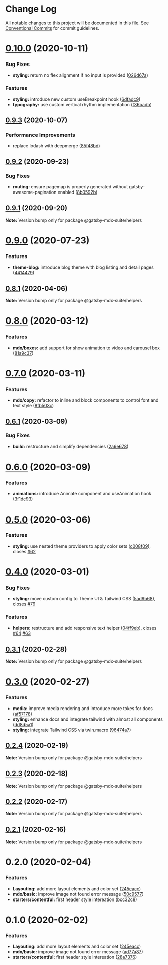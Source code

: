 # Change Log

All notable changes to this project will be documented in this file.
See [Conventional Commits](https://conventionalcommits.org) for commit guidelines.

# [0.10.0](https://github.com/axe312ger/gatsby-mdx-suite/compare/@gatsby-mdx-suite/helpers@0.9.3...@gatsby-mdx-suite/helpers@0.10.0) (2020-10-11)


### Bug Fixes

* **styling:** return no flex alignment if no input is provided ([026d67a](https://github.com/axe312ger/gatsby-mdx-suite/commit/026d67a5ef8b50ef49971401d08764d201c12b9e))


### Features

* **styling:** introduce new custom useBreakpoint hook ([6dfadc9](https://github.com/axe312ger/gatsby-mdx-suite/commit/6dfadc9dbcb6e80dc2f855fdb410e85f705e3b85))
* **typography:** use custom vertical rhythm implementation ([f36badb](https://github.com/axe312ger/gatsby-mdx-suite/commit/f36badb555cd944de0119bb9c6218e413bccb7a9))





## [0.9.3](https://github.com/axe312ger/gatsby-mdx-suite/compare/@gatsby-mdx-suite/helpers@0.9.2...@gatsby-mdx-suite/helpers@0.9.3) (2020-10-07)


### Performance Improvements

* replace lodash with deepmerge ([85f48bd](https://github.com/axe312ger/gatsby-mdx-suite/commit/85f48bd1b80904e6df358bf2f4c233ee1b781d83))





## [0.9.2](https://github.com/axe312ger/gatsby-mdx-suite/compare/@gatsby-mdx-suite/helpers@0.9.1...@gatsby-mdx-suite/helpers@0.9.2) (2020-09-23)


### Bug Fixes

* **routing:** ensure pagemap is properly generated without gatsby-awesome-pagination enabled ([8b0592b](https://github.com/axe312ger/gatsby-mdx-suite/commit/8b0592b6bb3fb3418cf5f3af5b1085fa8d4c8b25))





## [0.9.1](https://github.com/axe312ger/gatsby-mdx-suite/compare/@gatsby-mdx-suite/helpers@0.9.0...@gatsby-mdx-suite/helpers@0.9.1) (2020-09-20)

**Note:** Version bump only for package @gatsby-mdx-suite/helpers





# [0.9.0](https://github.com/axe312ger/gatsby-mdx-suite/compare/@gatsby-mdx-suite/helpers@0.8.1...@gatsby-mdx-suite/helpers@0.9.0) (2020-07-23)


### Features

* **theme-blog:** introduce blog theme with blog listing and detail pages ([4414479](https://github.com/axe312ger/gatsby-mdx-suite/commit/44144793b55daf62ffdccf096d6bd91eb9f9cdd3))





## [0.8.1](https://github.com/axe312ger/gatsby-suite-mdx/compare/@gatsby-mdx-suite/helpers@0.8.0...@gatsby-mdx-suite/helpers@0.8.1) (2020-04-06)

**Note:** Version bump only for package @gatsby-mdx-suite/helpers





# [0.8.0](https://github.com/axe312ger/gatsby-suite-mdx/compare/@gatsby-mdx-suite/helpers@0.7.0...@gatsby-mdx-suite/helpers@0.8.0) (2020-03-12)


### Features

* **mdx/boxes:** add support for show animation to video and carousel box ([81a9c37](https://github.com/axe312ger/gatsby-suite-mdx/commit/81a9c37d1650446df708c377eb1a2cbce5102ee0))





# [0.7.0](https://github.com/axe312ger/gatsby-suite-mdx/compare/@gatsby-mdx-suite/helpers@0.6.1...@gatsby-mdx-suite/helpers@0.7.0) (2020-03-11)


### Features

* **mdx/copy:** refactor to inline and block components to control font and text style ([8fb503c](https://github.com/axe312ger/gatsby-suite-mdx/commit/8fb503ce7941523016486ffaa8b7d7010d8e6739))





## [0.6.1](https://github.com/axe312ger/gatsby-mdx-suite/compare/@gatsby-mdx-suite/helpers@0.6.0...@gatsby-mdx-suite/helpers@0.6.1) (2020-03-09)


### Bug Fixes

* **build:** restructure and simplify dependencies ([2a6e678](https://github.com/axe312ger/gatsby-mdx-suite/commit/2a6e6784431358d1bc05f76912455c28ed565db0))





# [0.6.0](https://github.com/axe312ger/gatsby-mdx-suite/compare/@gatsby-mdx-suite/helpers@0.5.0...@gatsby-mdx-suite/helpers@0.6.0) (2020-03-09)


### Features

* **animations:** introduce Animate component and useAnimation hook ([3f1dc93](https://github.com/axe312ger/gatsby-mdx-suite/commit/3f1dc93ce4e2f57718c8f94a9f96aadc6b94014b))





# [0.5.0](https://github.com/axe312ger/gatsby-mdx-suite/compare/@gatsby-mdx-suite/helpers@0.4.0...@gatsby-mdx-suite/helpers@0.5.0) (2020-03-06)


### Features

* **styling:** use nested theme providers to apply color sets ([c008f09](https://github.com/axe312ger/gatsby-mdx-suite/commit/c008f093da19593d8af789a267154797d1c18df5)), closes [#62](https://github.com/axe312ger/gatsby-mdx-suite/issues/62)





# [0.4.0](https://github.com/axe312ger/gatsby-mdx-suite/compare/@gatsby-mdx-suite/helpers@0.3.1...@gatsby-mdx-suite/helpers@0.4.0) (2020-03-01)


### Bug Fixes

* **styling:** move custom config to Theme UI & Tailwind CSS ([5ad9b68](https://github.com/axe312ger/gatsby-mdx-suite/commit/5ad9b68fe0e817169c212dd4eb67c847ee8e2049)), closes [#79](https://github.com/axe312ger/gatsby-mdx-suite/issues/79)


### Features

* **helpers:** restructure and add responsive text helper ([04ff9eb](https://github.com/axe312ger/gatsby-mdx-suite/commit/04ff9ebf40ab6594030666cfa1885936389b98a4)), closes [#64](https://github.com/axe312ger/gatsby-mdx-suite/issues/64) [#63](https://github.com/axe312ger/gatsby-mdx-suite/issues/63)





## [0.3.1](https://github.com/axe312ger/gatsby-mdx-suite/compare/@gatsby-mdx-suite/helpers@0.3.0...@gatsby-mdx-suite/helpers@0.3.1) (2020-02-28)

**Note:** Version bump only for package @gatsby-mdx-suite/helpers





# [0.3.0](https://github.com/axe312ger/gatsby-mdx-suite/compare/@gatsby-mdx-suite/helpers@0.2.4...@gatsby-mdx-suite/helpers@0.3.0) (2020-02-27)


### Features

* **media:** improve media rendering and introduce more tokes for docs ([af57178](https://github.com/axe312ger/gatsby-mdx-suite/commit/af57178d749e394c1dcd25d29fc06037d3e05a1d))
* **styling:** enhance docs and integrate tailwind with almost all components ([dd8d5a1](https://github.com/axe312ger/gatsby-mdx-suite/commit/dd8d5a19bf7c973099388d6d561db56ed76dc027))
* **styling:** integrate Tailwind CSS via twin.macro ([96474a7](https://github.com/axe312ger/gatsby-mdx-suite/commit/96474a703ac61e77dfc71ab93e094954ef2e288a))





## [0.2.4](https://github.com/axe312ger/gatsby-mdx-suite/compare/@gatsby-mdx-suite/helpers@0.2.3...@gatsby-mdx-suite/helpers@0.2.4) (2020-02-19)

**Note:** Version bump only for package @gatsby-mdx-suite/helpers





## [0.2.3](https://github.com/axe312ger/gatsby-mdx-suite/compare/@gatsby-mdx-suite/helpers@0.2.2...@gatsby-mdx-suite/helpers@0.2.3) (2020-02-18)

**Note:** Version bump only for package @gatsby-mdx-suite/helpers





## [0.2.2](https://github.com/axe312ger/gatsby-mdx-suite/compare/@gatsby-mdx-suite/helpers@0.2.1...@gatsby-mdx-suite/helpers@0.2.2) (2020-02-17)

**Note:** Version bump only for package @gatsby-mdx-suite/helpers





## [0.2.1](https://github.com/axe312ger/gatsby-mdx-suite/compare/@gatsby-mdx-suite/helpers@0.2.0...@gatsby-mdx-suite/helpers@0.2.1) (2020-02-16)

**Note:** Version bump only for package @gatsby-mdx-suite/helpers





# 0.2.0 (2020-02-04)


### Features

* **Layouting:** add more layout elements and color set ([245eacc](https://github.com/axe312ger/gatsby-mdx-suite/commit/245eaccc617a5a2fd061ad399da68829672687c3))
* **mdx/basic:** improve image not found error message ([50c9577](https://github.com/axe312ger/gatsby-mdx-suite/commit/50c95773c4f4c37ac6db3292a3043146c3c6db80))
* **starters/contentful:** first header style intereation ([bcc32c8](https://github.com/axe312ger/gatsby-mdx-suite/commit/bcc32c8b242b1f0f844630181c983461fc1a0ece))





# 0.1.0 (2020-02-02)


### Features

* **Layouting:** add more layout elements and color set ([245eacc](https://github.com/axe312ger/gatsby-mdx-suite/commit/245eaccc617a5a2fd061ad399da68829672687c3))
* **mdx/basic:** improve image not found error message ([ad77a87](https://github.com/axe312ger/gatsby-mdx-suite/commit/ad77a87dd5baccf02d0bd5fbc8998a4b7657909f))
* **starters/contentful:** first header style intereation ([28a7376](https://github.com/axe312ger/gatsby-mdx-suite/commit/28a7376f1e18b46fc6501da6afffb31ccbdc5362))
